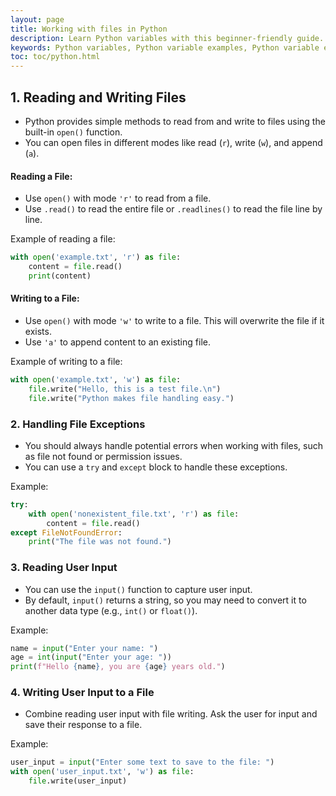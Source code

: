 ```yaml
---
layout: page
title: Working with files in Python
description: Learn Python variables with this beginner-friendly guide. Understand variable naming rules, assignments, and operations with examples and exercises. Perfect for students and professionals starting their Python journey.  
keywords: Python variables, Python variable examples, Python variable exercises, Python variable naming rules, Python variable assignment, Python beginner tutorials, Python programming basics, learn Python variables, Python coding exercises
toc: toc/python.html
---
```


## 1. **Reading and Writing Files**
   - Python provides simple methods to read from and write to files using the built-in `open()` function.
   - You can open files in different modes like read (`r`), write (`w`), and append (`a`).

   #### Reading a File:
   - Use `open()` with mode `'r'` to read from a file.
   - Use `.read()` to read the entire file or `.readlines()` to read the file line by line.

   Example of reading a file:
   ```python
   with open('example.txt', 'r') as file:
       content = file.read()
       print(content)
   ```

   #### Writing to a File:
   - Use `open()` with mode `'w'` to write to a file. This will overwrite the file if it exists.
   - Use `'a'` to append content to an existing file.

   Example of writing to a file:
   ```python
   with open('example.txt', 'w') as file:
       file.write("Hello, this is a test file.\n")
       file.write("Python makes file handling easy.")
   ```

   ### 2. **Handling File Exceptions**
   - You should always handle potential errors when working with files, such as file not found or permission issues.
   - You can use a `try` and `except` block to handle these exceptions.

   Example:
   ```python
   try:
       with open('nonexistent_file.txt', 'r') as file:
           content = file.read()
   except FileNotFoundError:
       print("The file was not found.")
   ```

### 3. **Reading User Input**
   - You can use the `input()` function to capture user input.
   - By default, `input()` returns a string, so you may need to convert it to another data type (e.g., `int()` or `float()`).

   Example:
   ```python
   name = input("Enter your name: ")
   age = int(input("Enter your age: "))
   print(f"Hello {name}, you are {age} years old.")
   ```

### 4. **Writing User Input to a File**
   - Combine reading user input with file writing. Ask the user for input and save their response to a file.

   Example:
   ```python
   user_input = input("Enter some text to save to the file: ")
   with open('user_input.txt', 'w') as file:
       file.write(user_input)
   ```
